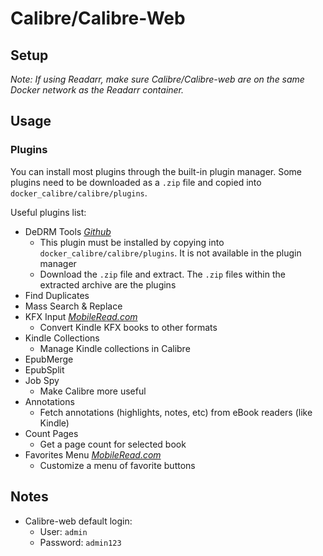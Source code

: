 # Calibre/Calibre-Web

## Setup

*Note: If using Readarr, make sure Calibre/Calibre-web are on the same Docker network as the Readarr container.*

## Usage

### Plugins

You can install most plugins through the built-in plugin manager. Some plugins need to be downloaded as a `.zip` file and copied into `docker_calibre/calibre/plugins`.

Useful plugins list:

- DeDRM Tools *[Github](https://github.com/noDRM/DeDRM_tools)*
  - This plugin must be installed by copying into `docker_calibre/calibre/plugins`. It is not available in the plugin manager
  - Download the `.zip` file and extract. The `.zip` files within the extracted archive are the plugins
- Find Duplicates
- Mass Search & Replace
- KFX Input *[MobileRead.com](https://www.mobileread.com/forums/showthread.php?t=291290)*
  - Convert Kindle KFX books to other formats
- Kindle Collections
  - Manage Kindle collections in Calibre
- EpubMerge
- EpubSplit
- Job Spy
  - Make Calibre more useful
- Annotations
  - Fetch annotations (highlights, notes, etc) from eBook readers (like Kindle)
- Count Pages
  - Get a page count for selected book
- Favorites Menu *[MobileRead.com](https://www.mobileread.com/forums/showthread.php?t=183022)*
  - Customize a menu of favorite buttons

## Notes

- Calibre-web default login:
  - User: `admin`
  - Password: `admin123`